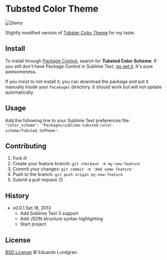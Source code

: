 # Tubsted Color Theme

![Demo](http://f.cl.ly/items/1T3J120935350W3h1c3s/Screen%20Shot%202013-09-18%20at%2017.03.18.png)

Slightly modified version of [Tubster Color Theme](https://github.com/AaronHolbrook/Tubster-Color-Scheme) for my taste.

## Install

To install through [Package Control](http://wbond.net/sublime_packages/package_control),
search for **Tubsted Color Scheme**. If you still don't have Package Control in Sublime Text, [go get it](http://wbond.net/sublime_packages/package_control/installation).
It's pure awesomeness.

If you insist to not install it, you can download the package and
put it manually inside your `Pacakages` directory. It should work but will not update automatically.

## Usage

Add the following line to your Sublime Text preferences file: `"color_scheme": "Packages/sublime-tubsted-color-scheme/Tubsted.tmTheme"`.

## Contributing

1. Fork it!
2. Create your feature branch: `git checkout -b my-new-feature`
3. Commit your changes: `git commit -m 'Add some feature'`
4. Push to the branch: `git push origin my-new-feature`
5. Submit a pull request :D

## History

* v0.0.1 Set 18, 2013
    * Add Sublime Text 3 support
    * Add JSON structure syntax highlighting
    * Start project

## License

[BSD License](https://github.com/eduardolundgren/sublime-tubsted-color-scheme/blob/master/LICENSE.md) © Eduardo Lundgren